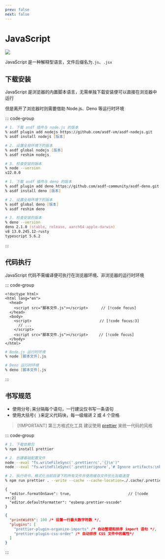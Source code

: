 ```yaml
---
prev: false
next: false
---
```


# JavaScript

![](/static/skill-images/web-frontend--javascript.png)

JavaScript 是一种解释型语言，文件后缀名为`.js`、`.jsx`

## 下载安装

JavaScript 是浏览器的内置脚本语言，无需单独下载安装便可以直接在浏览器中运行

但是离开了浏览器时则需要借助 Node.js、Deno 等运行时环境

::: code-group

```zsh [asdf + Node.js]
# 1. 下载 asdf 插件与 node.js 的版本                                                 // [!code focus:10]
% asdf plugin add nodejs https://github.com/asdf-vm/asdf-nodejs.git
% asdf install nodejs [版本]

# 2. 设置全局环境下的版本
% asdf global nodejs [版本]
% asdf reshim nodejs

# 3. 检查安装的版本
% node --version
v22.0.0
```

```zsh [asdf + Deno]
# 1. 下载 asdf 插件与 deno 的版本                                                 // [!code focus:10]
% asdf plugin add deno https://github.com/asdf-community/asdf-deno.git
% asdf install deno [版本]

# 2. 设置全局环境下的版本
% asdf global deno [版本]
% asdf reshim deno

# 3. 检查安装的版本
% deno --version
deno 2.1.0 (stable, release, aarch64-apple-darwin)
v8 13.0.245.12-rusty
typescript 5.6.2
```

:::

## 代码执行

JavaScript 代码不需编译便可执行在浏览器环境、非浏览器的运行时环境

::: code-group

```html{0} [浏览器环境]
<!doctype html>
<html lang="en">
  <head>
    <script src="脚本文件.js"></script>      // [!code focus]
  </head>
  <body>
    <script>                               // [!code focus:3]
      // ...
    </script>
    <script src="脚本文件.js"></script>     // [!code focus]
  </body>
</html>
```

```zsh [非浏览器的运行时环境]
# Node.js 运行时环境
% node [脚本文件].js

# Deno 运行时环境
% deno [脚本文件].js
```

:::

<!-- |            浏览器环境            | 说明                                                                                                      |
| :------------------------------: | --------------------------------------------------------------------------------------------------------- |
|  行内脚本<br/>( Inline Script )  | 直接编写在 HTML 中的`<script>`标签内<br/>页面加载时立即执行代码                                           |
| 外部脚本<br/>( External Script ) | 通过`<script>`标签的`src`属性引入外部`.js`文件<br/>页面加载时通过 HTTP 请求加载，加载完成后执行文件中代码 | -->

## 书写规范

- 使用分号`;`来分隔每个语句，一行建议仅书写一条语句
- 使用大括号`{ }`来定义代码块，每一级缩进 2 或 4 个空格

> [!IMPORTANT] 第三方格式化工具
> 建议使用 [prettier](https://prettier.io/docs/en/install) 来统一代码的风格

::: code-group

```zsh [依赖包]
# 1. 下载依赖包
% npm install prettier

# 2. 创建基础配置文件
node --eval "fs.writeFileSync('.prettierrc','{}\n')"
node --eval "fs.writeFileSync('.prettierignore','# Ignore artifacts:\nbuild\ncoverage\n')"

# 2. 执行命令，格式化当前目录下的所有文件并使用缓存文件优化加载速度
% npm run prettier . --write --cache --cache-location=./.cache/.prettiercache
```

```json{0} [VSCode 插件配置]
{
  "editor.formatOnSave": true,                          // [!code ++:2]
  "editor.defaultFormatter": "esbenp.prettier-vscode"
}
```

```json [.prettierrc 配置]
{
  "printWidth": 100 /* 设置一行最大数字符数 */,
  "plugins": [
    "prettier-plugin-organize-imports" /* 自动整理和排序 import 语句 */,
    "prettier-plugin-css-order" /* 自动排序 CSS 文件中的属性*/
  ]
}
```

:::
